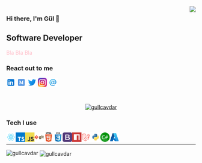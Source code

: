 

<img src="https://media.giphy.com/media/giKklFontfveZrNXjz/giphy.gif" align="right" with="400" height="250">

### Hi there, I'm Gül 👋

## Software Developer

<font color="pink">Bla Bla Bla</font>

### React out to me

[<img height="24" width="24" align= "center" src="img/linkedin.png"/>][linkedln]
[<img height="24" width="24" align= "center" src="img/medium.png"/>][medium]
[<img height="24" width="24" align= "center" src="img/twitter.png"/>][twitter]
[<img height="24" width="24" align= "center" src="img/instagram.png"/>][instagram]
[<img height="24" width="24" align= "center" src="img/email.png"/>](mailto:cavdargul@gmail.com)

<br/>
<p align="center" > <a href="https://github.com/ryo-ma/github-profile-trophy"><img src="https://github-profile-trophy.vercel.app/?username=gullcavdar" alt="gullcavdar" /></a> </p>


### Tech I use

<img align="left" src="https://raw.githubusercontent.com/github/explore/80688e429a7d4ef2fca1e82350fe8e3517d3494d/topics/react/react.png" width="25" height="25" />
<img align="left"  src="https://raw.githubusercontent.com/github/explore/80688e429a7d4ef2fca1e82350fe8e3517d3494d/topics/typescript/typescript.png" width="25" height="25" />
<img align="left" src="https://raw.githubusercontent.com/github/explore/80688e429a7d4ef2fca1e82350fe8e3517d3494d/topics/javascript/javascript.png" width="25" height="25" />
<img align="left" src="https://raw.githubusercontent.com/github/explore/80688e429a7d4ef2fca1e82350fe8e3517d3494d/topics/git/git.png" width="25" height="25" />
<img align="left" src="https://raw.githubusercontent.com/github/explore/80688e429a7d4ef2fca1e82350fe8e3517d3494d/topics/html/html.png" width="25" height="25" />
<img align="left" src="https://raw.githubusercontent.com/github/explore/80688e429a7d4ef2fca1e82350fe8e3517d3494d/topics/css/css.png" width="25" height="25" />
<img align="left" src="https://raw.githubusercontent.com/github/explore/80688e429a7d4ef2fca1e82350fe8e3517d3494d/topics/bootstrap/bootstrap.png" width="25" height="25" />
<img align="left" src="https://raw.githubusercontent.com/github/explore/80688e429a7d4ef2fca1e82350fe8e3517d3494d/topics/npm/npm.png" width="25" height="25" />

<img align="left" src="https://raw.githubusercontent.com/github/explore/56a826d05cf762b2b50ecbe7d492a839b04f3fbf/topics/laravel/laravel.png" width="25" height="25" />
<img align="left" src="https://raw.githubusercontent.com/github/explore/80688e429a7d4ef2fca1e82350fe8e3517d3494d/topics/python/python.png" width="25" height="25" />
<img align="left" src="https://raw.githubusercontent.com/github/explore/80688e429a7d4ef2fca1e82350fe8e3517d3494d/topics/csharp/csharp.png" width="25" height="25" />
<img align="left" src="https://raw.githubusercontent.com/github/explore/eaef8552d8b082ffafe2bfc8a5023d47da904aac/topics/azure/azure.png" width="25" height="25" />






<br>
<hr>
 
 
<p><img align="left" src="https://github-readme-stats.vercel.app/api/top-langs?username=gullcavdar&show_icons=true&theme=radical&locale=en&layout=compact" alt="gullcavdar" /></p>

<p>&nbsp;<img align="center" src="https://github-readme-stats.vercel.app/api?username=gullcavdar&show_icons=true&theme=dark&locale=en" alt="gullcavdar" width="50%" /></p>
 
 
 
<br />



[linkedln]:https://www.linkedin.com/in/gullcavdar/
[medium]:https://medium.com/@gullcavdar
[twitter]:https://twitter.com/iamrosellaa
[instagram]:https://www.instagram.com/gullcavdar/

